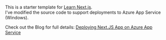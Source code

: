 This is a starter template for [Learn Next.js](https://nextjs.org/learn). 
<br/>
I've modified the source code to support deployments to Azure App Service (Windows).

Check out the  Blog for full details: [Deploying Next.JS App on Azure App Service](https://parveensingh.com/next-js-deployment-on-azure-app-service/)

